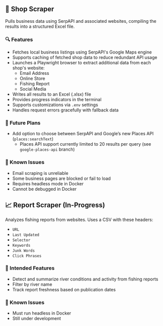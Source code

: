 ## 🛒 Shop Scraper

Pulls business data using SerpAPI and associated websites, compiling the results into a structured Excel file.

### 🔍 Features

- Fetches local business listings using SerpAPI's Google Maps engine
- Supports caching of fetched shop data to reduce redundant API usage
- Launches a Playwright browser to extract additional data from each shop's website:
  - Email Address
  - Online Store
  - Fishing Report
  - Social Media
- Writes all results to an Excel (.xlsx) file
- Provides progress indicators in the terminal
- Supports customizations via `.env` settings
- Handles request errors gracefully with fallback data

### 📅 Future Plans

- Add option to choose between SerpAPI and Google’s new Places API (`places:searchText`)
  - Places API support currently limited to 20 results per query (see `google-places-api` branch)

### 🐞 Known Issues

- Email scraping is unreliable
- Some business pages are blocked or fail to load
- Requires headless mode in Docker
- Cannot be debugged in Docker

## 📈 Report Scraper (In-Progress)

Analyzes fishing reports from websites. Uses a CSV with these headers:

- `URL`
- `Last Updated`
- `Selector`
- `Keywords`
- `Junk Words`
- `Click Phrases`

### 🧠 Intended Features

- Detect and summarize river conditions and activity from fishing reports
- Filter by river name
- Track report freshness based on publication dates

### 🐞 Known Issues

- Must run headless in Docker
- Still under development
